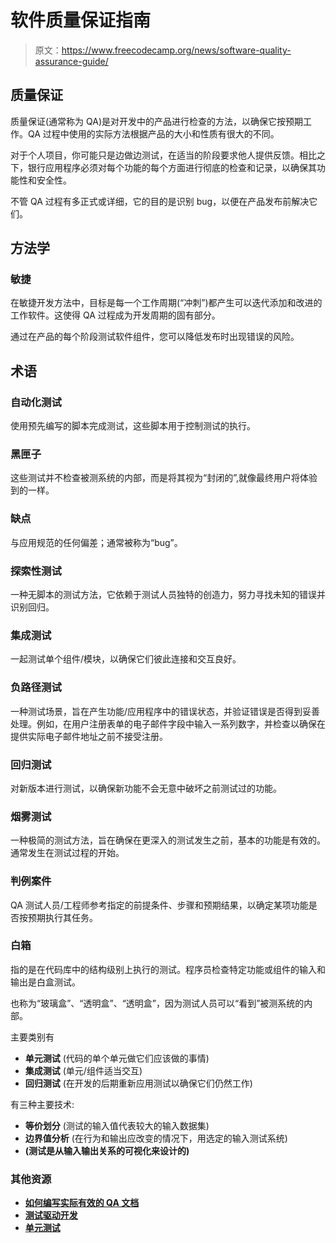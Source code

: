 # 软件质量保证指南

> 原文：<https://www.freecodecamp.org/news/software-quality-assurance-guide/>

## **质量保证**

质量保证(通常称为 QA)是对开发中的产品进行检查的方法，以确保它按预期工作。QA 过程中使用的实际方法根据产品的大小和性质有很大的不同。

对于个人项目，你可能只是边做边测试，在适当的阶段要求他人提供反馈。相比之下，银行应用程序必须对每个功能的每个方面进行彻底的检查和记录，以确保其功能性和安全性。

不管 QA 过程有多正式或详细，它的目的是识别 bug，以便在产品发布前解决它们。

## 方法学

### 敏捷

在敏捷开发方法中，目标是每一个工作周期(“冲刺”)都产生可以迭代添加和改进的工作软件。这使得 QA 过程成为开发周期的固有部分。

通过在产品的每个阶段测试软件组件，您可以降低发布时出现错误的风险。

## 术语

### 自动化测试

使用预先编写的脚本完成测试，这些脚本用于控制测试的执行。

### 黑匣子

这些测试并不检查被测系统的内部，而是将其视为“封闭的”,就像最终用户将体验到的一样。

### 缺点

与应用规范的任何偏差；通常被称为“bug”。

### 探索性测试

一种无脚本的测试方法，它依赖于测试人员独特的创造力，努力寻找未知的错误并识别回归。

### 集成测试

一起测试单个组件/模块，以确保它们彼此连接和交互良好。

### 负路径测试

一种测试场景，旨在产生功能/应用程序中的错误状态，并验证错误是否得到妥善处理。例如，在用户注册表单的电子邮件字段中输入一系列数字，并检查以确保在提供实际电子邮件地址之前不接受注册。

### 回归测试

对新版本进行测试，以确保新功能不会无意中破坏之前测试过的功能。

### 烟雾测试

一种极简的测试方法，旨在确保在更深入的测试发生之前，基本的功能是有效的。通常发生在测试过程的开始。

### 判例案件

QA 测试人员/工程师参考指定的前提条件、步骤和预期结果，以确定某项功能是否按预期执行其任务。

### 白箱

指的是在代码库中的结构级别上执行的测试。程序员检查特定功能或组件的输入和输出是白盒测试。

也称为“玻璃盒”、“透明盒”、“透明盒”，因为测试人员可以“看到”被测系统的内部。

主要类别有

*   ****单元测试**** (代码的单个单元做它们应该做的事情)
*   ****集成测试**** (单元/组件适当交互)
*   ****回归测试**** (在开发的后期重新应用测试以确保它们仍然工作)

有三种主要技术:

*   ****等价划分**** (测试的输入值代表较大的输入数据集)
*   ****边界值分析**** (在行为和输出应改变的情况下，用选定的输入测试系统)
*   **(测试是从输入输出关系的可视化来设计的)**

### ****其他资源****

*   **[如何编写实际有效的 QA 文档](https://www.freecodecamp.org/news/how-to-write-qa-documentation-that-will-work/)**
*   **[测试驱动开发](https://guide.freecodecamp.org/agile/test-driven-development)**
*   **[单元测试](https://guide.freecodecamp.org/software-engineering/unit-tests/)**